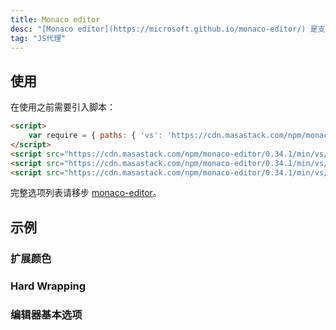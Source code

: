 ```yaml
---
title: Monaco editor
desc: "[Monaco editor](https://microsoft.github.io/monaco-editor/) 是支持 [VS Code](https://github.com/microsoft/vscode) 的代码编辑器。"
tag: "JS代理"
---
```


## 使用

在使用之前需要引入脚本：

```html
<script>
    var require = { paths: { 'vs': 'https://cdn.masastack.com/npm/monaco-editor/0.34.1/min/vs' } };
</script>
<script src="https://cdn.masastack.com/npm/monaco-editor/0.34.1/min/vs/loader.js"></script>
<script src="https://cdn.masastack.com/npm/monaco-editor/0.34.1/min/vs/editor/editor.main.nls.js"></script>
<script src="https://cdn.masastack.com/npm/monaco-editor/0.34.1/min/vs/editor/editor.main.js"></script>
```

完整选项列表请移步 [monaco-editor](https://microsoft.github.io/monaco-editor/docs.html)。

<masa-example file="Examples.components.monaco_editor.Usage"></masa-example>

## 示例

### 扩展颜色

<masa-example file="Examples.components.monaco_editor.ExposedColors"></masa-example>

### Hard Wrapping

<masa-example file="Examples.components.monaco_editor.HardWrapping"></masa-example>

### 编辑器基本选项

<masa-example file="Examples.components.monaco_editor.EditorBasicOptions"></masa-example>
